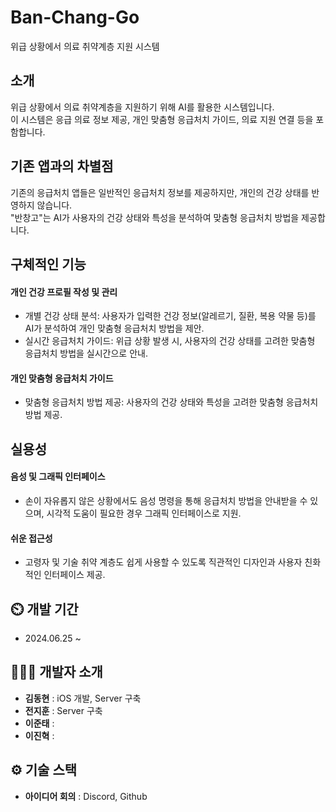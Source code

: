 # Ban-Chang-Go
위급 상황에서 의료 취약계층 지원 시스템  
  

## 소개
위급 상황에서 의료 취약계층을 지원하기 위해 AI를 활용한 시스템입니다.   
이 시스템은 응급 의료 정보 제공, 개인 맞춤형 응급처치 가이드, 의료 지원 연결 등을 포함합니다.  
  

## 기존 앱과의 차별점
기존의 응급처치 앱들은 일반적인 응급처치 정보를 제공하지만, 개인의 건강 상태를 반영하지 않습니다.  
"반창고"는 AI가 사용자의 건강 상태와 특성을 분석하여 맞춤형 응급처치 방법을 제공합니다.  
  

## 구체적인 기능
#### 개인 건강 프로필 작성 및 관리
- 개별 건강 상태 분석: 사용자가 입력한 건강 정보(알레르기, 질환, 복용 약물 등)를 AI가 분석하여 개인 맞춤형 응급처치 방법을 제안.
- 실시간 응급처치 가이드: 위급 상황 발생 시, 사용자의 건강 상태를 고려한 맞춤형 응급처치 방법을 실시간으로 안내.


#### 개인 맞춤형 응급처치 가이드
- 맞춤형 응급처치 방법 제공: 사용자의 건강 상태와 특성을 고려한 맞춤형 응급처치 방법 제공.
<!-- - 약물 복용 지침 및 도구 사용법 안내: 약물 복용 지침 및 간단한 응급처치 도구 사용법 안내. -->


## 실용성
#### 음성 및 그래픽 인터페이스 
- 손이 자유롭지 않은 상황에서도 음성 명령을 통해 응급처치 방법을 안내받을 수 있으며, 시각적 도움이 필요한 경우 그래픽 인터페이스로 지원.  
  
#### 쉬운 접근성
- 고령자 및 기술 취약 계층도 쉽게 사용할 수 있도록 직관적인 디자인과 사용자 친화적인 인터페이스 제공.
  

## ⏲️ 개발 기간 
- 2024.06.25 ~ 
  

## 🧑‍🤝‍🧑 개발자 소개 
- **김동현** : iOS 개발, Server 구축
- **전지훈** : Server 구축
- **이준태** : 
- **이진혁** : 
  

## ⚙️ 기술 스택
<!-- - **Server** : AWS EC2
- **Crawling** : Python
- **자연어 처리** : OpenAI
- **DB** : Mysql
- **Web** : Spring Boot -->
- **아이디어 회의** : Discord, Github
